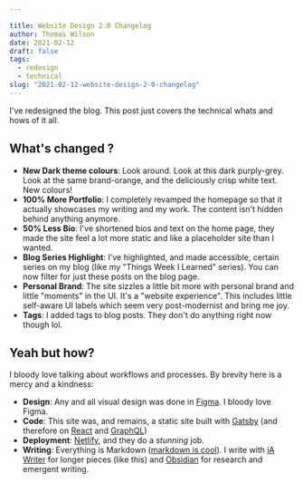 ```yaml
---

title: Website Design 2.0 Changelog
author: Thomas Wilson
date: 2021-02-12
draft: false
tags:
  - redesign
  - technical
slug: "2021-02-12-website-design-2-0-changelog"
---
```


I've redesigned the blog. This post just covers the technical whats and hows of it all.

## What's changed ?

- **New Dark theme colours**: Look around. Look at this dark purply-grey. Look at the same brand-orange, and the deliciously crisp white text. New colours!
- **100% More Portfolio**: I completely revamped the homepage so that it actually showcases my writing and my work. The content isn't hidden behind anything anymore.
- **50% Less Bio**: I've shortened bios and text on the home page, they made the site feel a lot more static and like a placeholder site than I wanted.
- **Blog Series Highlight**: I've highlighted, and made accessible, certain series on my blog (like my "Things Week I Learned" series). You can now filter for just these posts on the blog page.
- **Personal Brand**: The site sizzles a little bit more with personal brand and little "moments" in the UI. It's a "website experience". This includes little self-aware UI labels which seem very post-modernist and bring me joy.
- **Tags**: I added tags to blog posts. They don't do anything right now though lol.

## Yeah but how?

I bloody love talking about workflows and processes. By brevity here is a mercy and a kindness:

- **Design**: Any and all visual design was done in [Figma](https://www.figma.com/about/). I bloody love Figma.
- **Code**: This site was, and remains, a static site built with [Gatsby](https://www.gatsbyjs.org/) (and therefore on [React](https://reactjs.org/) and [GraphQL](https://graphql.org/))
- **Deployment**: [Netlify](https://www.netlify.com/), and they do a _stunning_ job.
- **Writing**: Everything is Markdown ([markdown is cool](https://thomaswilson.xyz/blog/2021-01-10-an-ode-to-plaintext-notes)). I write with [iA Writer](https://ia.net/writer) for longer pieces (like this) and [Obsidian](https://ia.net/writer) for research and emergent writing.
